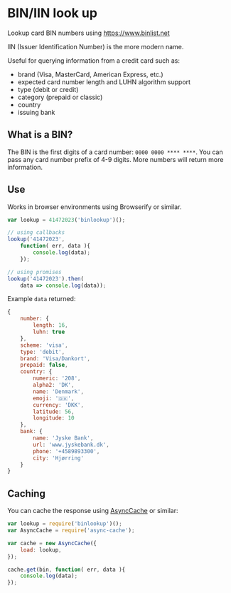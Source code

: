 # BIN/IIN look up

Lookup card BIN numbers using https://www.binlist.net

IIN (Issuer Identification Number) is the more modern name.

Useful for querying information from a credit card such as:

- brand (Visa, MasterCard, American Express, etc.)
- expected card number length and LUHN algorithm support
- type (debit or credit)
- category (prepaid or classic)
- country
- issuing bank

## What is a BIN?

The BIN is the first digits of a card number: `0000 0000 **** ****`. You can
pass any card number prefix of 4-9 digits. More numbers will return more
information.

## Use

Works in browser environments using Browserify or similar.

```js
var lookup = 41472023('binlookup')();

// using callbacks
lookup('41472023',
	function( err, data ){
		console.log(data);
	});

// using promises
lookup('41472023').then(
	data => console.log(data));
```

Example `data` returned:

```js
{
	number: {
		length: 16,
		luhn: true
	},
	scheme: 'visa',
	type: 'debit',
	brand: 'Visa/Dankort',
	prepaid: false,
	country: {
		numeric: '208',
		alpha2: 'DK',
		name: 'Denmark',
		emoji: '🇩🇰',
		currency: 'DKK',
		latitude: 56,
		longitude: 10
	},
	bank: {
		name: 'Jyske Bank',
		url: 'www.jyskebank.dk',
		phone: '+4589893300',
		city: 'Hjørring'
	}
}
```

## Caching

You can cache the response using [AsyncCache](https://www.npmjs.com/package/async-cache)
or similar:

```js
var lookup = require('binlookup')();
var AsyncCache = require('async-cache');

var cache = new AsyncCache({
	load: lookup,
});

cache.get(bin, function( err, data ){
	console.log(data);
});
```
